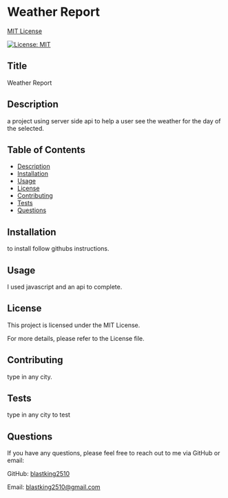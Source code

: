 # Weather Report

  [MIT License](https://opensource.org/licenses/MIT)

  [![License: MIT](https://img.shields.io/badge/License-MIT-yellow.svg)](https://opensource.org/licenses/MIT)

  ## Title
  Weather Report

  ## Description
  
  a project using server side api to help a user see the weather for the day of the selected.
  
  ## Table of Contents
  
  - [Description](#description)
  - [Installation](#installation)
  - [Usage](#usage)
  - [License](#license)
  - [Contributing](#contributing)
  - [Tests](#tests)
  - [Questions](#questions)
  
  ## Installation
  
  to install follow githubs instructions.
  
  ## Usage
  
  I used javascript and an api to complete.
  
  ## License
  
  This project is licensed under the MIT License.
  
  For more details, please refer to the License file.
  
  ## Contributing
  
  type in any city.
  
  ## Tests
  
  type in any city to test
  
  ## Questions
  
  If you have any questions, please feel free to reach out to me via GitHub or email:
  
  GitHub: [blastking2510](https://github.com/blastking2510)
  
  Email: blastking2510@gmail.com


